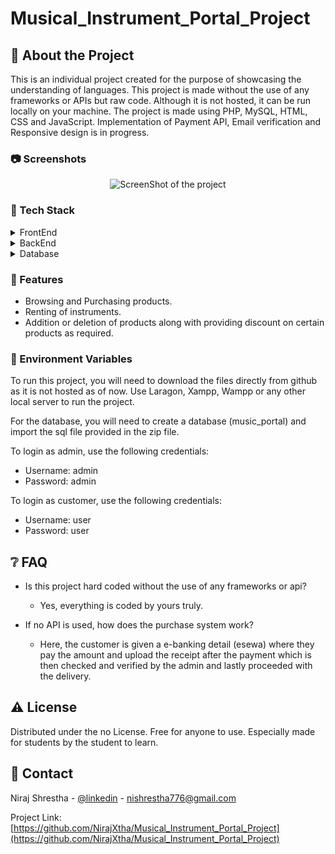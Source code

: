 # Musical_Instrument_Portal_Project


<!-- About the Project -->
## :star2: About the Project
This is an individual project created for the purpose of showcasing the understanding of languages. This project is made without the use of any frameworks or APIs but raw code. Although it is not hosted, it can be run locally on your machine. The project is made using PHP, MySQL, HTML, CSS and JavaScript.
Implementation of Payment API, Email verification and Responsive design is in progress.

<!-- Screenshots -->
### :camera: Screenshots

<div align="center"> 
  <img src="https://i.ibb.co/7tZJxQf/Screenshot-2024-12-08-203645.png" alt="ScreenShot of the project" border="0" />
</div>


<!-- TechStack -->
### :space_invader: Tech Stack

<details>
  <summary>FrontEnd</summary>
  <ul>
    <li><a href="#">JavaScript</a></li>
    <li><a href="#">HTML</a></li>
    <li><a href="#">CSS</a></li>
  </ul>
</details>

<details>
  <summary>BackEnd</summary>
  <ul>
    <li><a href="https://www.typescriptlang.org/">PHP</a></li>
  </ul>
</details>

<details>
<summary>Database</summary>
  <ul>
    <li><a href="https://www.mysql.com/">MySQL</a></li>
  </ul>
</details>


<!-- Features -->
### :dart: Features

- Browsing and Purchasing products.
- Renting of instruments.
- Addition or deletion of products along with providing discount on certain products as required.



<!-- Env Variables -->
### :key: Environment Variables

To run this project, you will need to download the files directly from github as it is not hosted as of now. Use Laragon, Xampp, Wampp or any other local server to run the project.

For the database, you will need to create a database (music_portal) and import the sql file provided in the zip file.

To login as admin, use the following credentials:
- Username: admin
- Password: admin

To login as customer, use the following credentials:
- Username: user
- Password: user



<!-- FAQ -->
## :grey_question: FAQ

- Is this project hard coded without the use of any frameworks or api?

  + Yes, everything is coded by yours truly.

- If no API is used, how does the purchase system work?

  + Here, the customer is given a e-banking detail (esewa) where they pay the amount and upload the receipt after the payment which is then checked and verified by the admin       and lastly proceeded with the delivery.


<!-- License -->
## :warning: License

Distributed under the no License. Free for anyone to use. Especially made for students by the student to learn.


<!-- Contact -->
## :handshake: Contact

Niraj Shrestha - [@linkedin](https://linkedin.com/in/NirajXtha) - nishrestha776@gmail.com

Project Link: [https://github.com/NirajXtha/Musical_Instrument_Portal_Project](https://github.com/NirajXtha/Musical_Instrument_Portal_Project)

